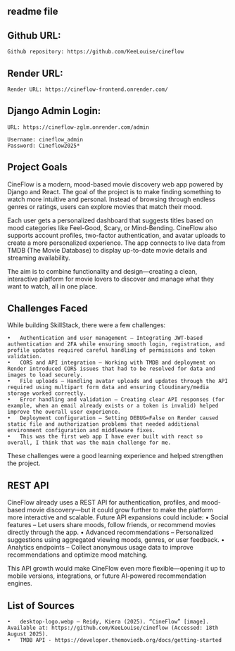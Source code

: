 ## readme file
				
## Github URL:
   
    Github repository: https://github.com/KeeLouise/cineflow

## Render URL:

    Render URL: https://cineflow-frontend.onrender.com/

## Django Admin Login:

    URL: https://cineflow-zglm.onrender.com/admin

    Username: cineflow_admin
    Password: Cineflow2025*

## Project Goals  

CineFlow is a modern, mood-based movie discovery web app powered by Django and React. The goal of the project is to make finding something to watch more intuitive and personal. Instead of browsing through endless genres or ratings, users can explore movies that match their mood.

Each user gets a personalized dashboard that suggests titles based on mood categories like Feel-Good, Scary, or Mind-Bending. CineFlow also supports account profiles, two-factor authentication, and avatar uploads to create a more personalized experience. The app connects to live data from TMDB (The Movie Database) to display up-to-date movie details and streaming availability.

The aim is to combine functionality and design—creating a clean, interactive platform for movie lovers to discover and manage what they want to watch, all in one place.

## Challenges Faced  

While building SkillStack, there were a few challenges:  

	•	Authentication and user management – Integrating JWT-based authentication and 2FA while ensuring smooth login, registration, and profile updates required careful handling of permissions and token validation.
	•	CORS and API integration – Working with TMDB and deployment on Render introduced CORS issues that had to be resolved for data and images to load securely.
	•	File uploads – Handling avatar uploads and updates through the API required using multipart form data and ensuring Cloudinary/media storage worked correctly.
	•	Error handling and validation – Creating clear API responses (for example, when an email already exists or a token is invalid) helped improve the overall user experience.
	•	Deployment configuration – Setting DEBUG=False on Render caused static file and authorization problems that needed additional environment configuration and middleware fixes.
    •	This was the first web app I have ever built with react so overall, I think that was the main challenge for me.


These challenges were a good learning experience and helped strengthen the project.  

## REST API

CineFlow already uses a REST API for authentication, profiles, and mood-based movie discovery—but it could grow further to make the platform more interactive and scalable. Future API expansions could include:
	•	Social features – Let users share moods, follow friends, or recommend movies directly through the app.
	•	Advanced recommendations – Personalized suggestions using aggregated viewing moods, genres, or user feedback.
	•	Analytics endpoints – Collect anonymous usage data to improve recommendations and optimize mood matching.

This API growth would make CineFlow even more flexible—opening it up to mobile versions, integrations, or future AI-powered recommendation engines.

## List of Sources

	•	desktop-logo.webp — Reidy, Kiera (2025). “CineFlow” [image]. Available at: https://github.com/KeeLouise/cineflow (Accessed: 18th August 2025).
    •   TMDB API - https://developer.themoviedb.org/docs/getting-started


